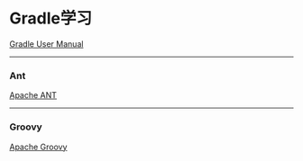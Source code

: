 # Gradle学习



[Gradle User Manual](https://docs.gradle.org/current/userguide/userguide.html)





---



### Ant

[Apache ANT](https://ant.apache.org/)





---



### Groovy

[Apache Groovy](https://groovy-lang.org/)